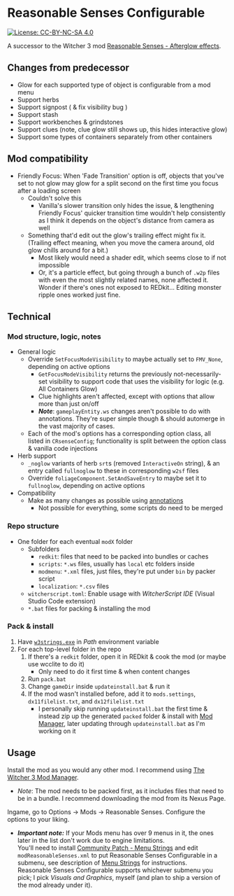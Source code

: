 # Reasonable Senses Configurable

[![License: CC-BY-NC-SA 4.0](https://img.shields.io/badge/License-CC%20BY--NC--SA%204.0-lightgrey.svg)](https://creativecommons.org/licenses/by-nc-sa/4.0/)

A successor to the Witcher 3 mod [Reasonable Senses - Afterglow effects](https://www.nexusmods.com/witcher3/mods/3377).

## Changes from predecessor

- Glow for each supported type of object is configurable from a mod menu
- Support herbs
- Support signpost ( & fix visibility bug )
- Support stash
- Support workbenches & grindstones
- Support clues (note, clue glow still shows up, this hides interactive glow)
- Support some types of containers separately from other containers

## Mod compatibility

- Friendly Focus: When 'Fade Transition' option is off, objects that you've set to not glow may glow for a split second on the first time you focus after a loading screen
  - Couldn't solve this
    - Vanilla's slower transition only hides the issue, & lengthening Friendly Focus' quicker transition time wouldn't help consistently as I think it depends on the object's distance from camera as well
  - Something that'd edit out the glow's trailing effect might fix it. (Trailing effect meaning, when you move the camera around, old glow chills around for a bit.)
    - Most likely would need a shader edit, which seems close to if not impossible
    - Or, it's a particle effect, but going through a bunch of `.w2p` files with even the most slightly related names, none affected it. Wonder if there's ones not exposed to REDkit... Editing monster ripple ones worked just fine.

## Technical

### Mod structure, logic, notes

- General logic
  - Override `SetFocusModeVisibility` to maybe actually set to `FMV_None`, depending on active options
    - `GetFocusModeVisibility` returns the previously not-necessarily-set visibility to support code that uses the visibility for logic (e.g. All Containers Glow)
    - Clue highlights aren't affected, except with options that allow more than just on/off
    - ***Note***: `gameplayEntity.ws` changes aren't possible to do with annotations. They're super simple though & should automerge in the vast majority of cases.
  - Each of the mod's options has a corresponding option class, all listed in `CRsenseConfig`; functionality is split between the option class & vanilla code injections
- Herb support
  - `_noglow` variants of herb `srt`s (removed `InteractiveOn` string), & an entry called `fullnoglow` to these in corresponding `w2sf` files
  - Override `foliageComponent.SetAndSaveEntry` to maybe set it to `fullnoglow`, depending on active options
- Compatibility
  - Make as many changes as possible using [annotations](https://cdprojektred.atlassian.net/wiki/spaces/W3REDkit/pages/36241598/WS+Script+Compilation+Errors+overrides#Annotations)
    - Not possible for everything, some scripts do need to be merged

### Repo structure

- One folder for each eventual `modX` folder
  - Subfolders
    - `redkit`: files that need to be packed into bundles or caches
    - `scripts`: `*.ws` files, usually has `local` etc folders inside 
    - `modmenu`: `*.xml` files, just files, they're put under `bin` by packer script
    - `localization`: `*.csv` files
  - `witcherscript.toml`: Enable usage with *WitcherScript IDE* (Visual Studio Code extension)
  - `*.bat` files for packing & installing the mod

### Pack & install

1. Have [`w3strings.exe`](https://www.nexusmods.com/witcher3/mods/1055) in *Path* environment variable
2. For each top-level folder in the repo
   1. If there's a `redkit` folder, open it in REDkit & cook the mod (or maybe use wcclite to do it)
      - Only need to do it first time & when content changes
   2. Run `pack.bat`
   3. Change `gameDir` inside `updateinstall.bat` & run it
   4. If the mod wasn't installed before, add it to `mods.settings`, `dx11filelist.txt`, and `dx12filelist.txt`
      - I personally skip running `updateinstall.bat` the first time & instead zip up the generated `packed` folder & install with [Mod Manager](https://www.nexusmods.com/witcher3/mods/2678), later updating through `updateinstall.bat` as I'm working on it

## Usage

Install the mod as you would any other mod.
I recommend using [The Witcher 3 Mod Manager](https://www.nexusmods.com/witcher3/mods/2678).
- *Note*: The mod needs to be packed first, as it includes files that need to be in a bundle. I recommend downloading the mod from its Nexus Page.

Ingame, go to Options -> Mods -> Reasonable Senses. Configure the options to your liking.
- ***Important note:*** If your Mods menu has over 9 menus in it, the ones later in the list don't work due to engine limitations.  
  You'll need to install [Community Patch - Menu Strings](https://www.nexusmods.com/witcher3/mods/3650) and edit `modReasonableSenses.xml` to put Reasonable Senses Configurable in a submenu, see description of [Menu Strings](https://www.nexusmods.com/witcher3/mods/3650) for instructions.  
  Reasonable Senses Configurable supports whichever submenu you pick; I pick *Visuals and Graphics*, myself (and plan to ship a version of the mod already under it).